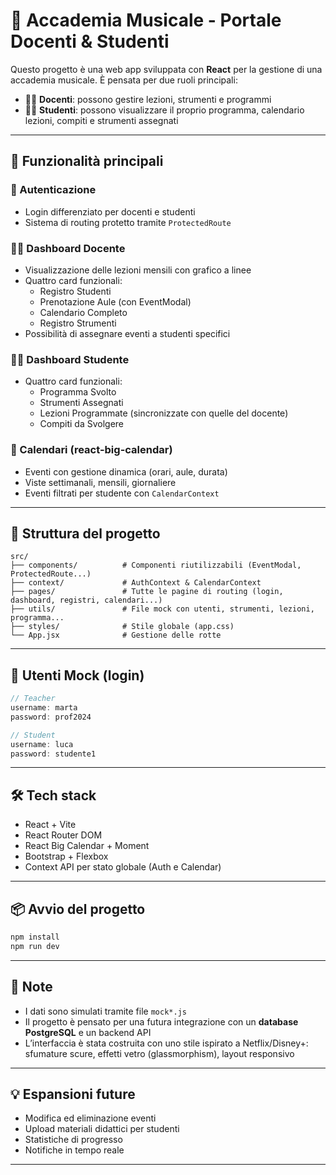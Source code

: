 # 🎵 Accademia Musicale - Portale Docenti & Studenti

Questo progetto è una web app sviluppata con **React** per la gestione di una accademia musicale. È pensata per due ruoli principali:

- 👩‍🏫 **Docenti**: possono gestire lezioni, strumenti e programmi
- 👨‍🎓 **Studenti**: possono visualizzare il proprio programma, calendario lezioni, compiti e strumenti assegnati

---

## 🚀 Funzionalità principali

### 🔐 Autenticazione
- Login differenziato per docenti e studenti
- Sistema di routing protetto tramite `ProtectedRoute`

### 👩‍🏫 Dashboard Docente
- Visualizzazione delle lezioni mensili con grafico a linee
- Quattro card funzionali:
  - Registro Studenti
  - Prenotazione Aule (con EventModal)
  - Calendario Completo
  - Registro Strumenti
- Possibilità di assegnare eventi a studenti specifici

### 👨‍🎓 Dashboard Studente
- Quattro card funzionali:
  - Programma Svolto
  - Strumenti Assegnati
  - Lezioni Programmate (sincronizzate con quelle del docente)
  - Compiti da Svolgere

### 📅 Calendari (react-big-calendar)
- Eventi con gestione dinamica (orari, aule, durata)
- Viste settimanali, mensili, giornaliere
- Eventi filtrati per studente con `CalendarContext`

---

## 📁 Struttura del progetto

```
src/
├── components/          # Componenti riutilizzabili (EventModal, ProtectedRoute...)
├── context/             # AuthContext & CalendarContext
├── pages/               # Tutte le pagine di routing (login, dashboard, registri, calendari...)
├── utils/               # File mock con utenti, strumenti, lezioni, programma...
├── styles/              # Stile globale (app.css)
└── App.jsx              # Gestione delle rotte
```

---

## 🧪 Utenti Mock (login)

```js
// Teacher
username: marta
password: prof2024

// Student
username: luca
password: studente1
```

---

## 🛠️ Tech stack

- React + Vite
- React Router DOM
- React Big Calendar + Moment
- Bootstrap + Flexbox
- Context API per stato globale (Auth e Calendar)

---

## 📦 Avvio del progetto

```bash
npm install
npm run dev
```

---

## 📌 Note

- I dati sono simulati tramite file `mock*.js`
- Il progetto è pensato per una futura integrazione con un **database PostgreSQL** e un backend API
- L’interfaccia è stata costruita con uno stile ispirato a Netflix/Disney+: sfumature scure, effetti vetro (glassmorphism), layout responsivo

---

## 💡 Espansioni future

- Modifica ed eliminazione eventi
- Upload materiali didattici per studenti
- Statistiche di progresso
- Notifiche in tempo reale

---

